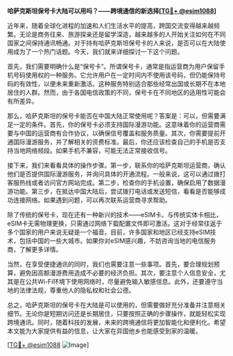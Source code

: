**哈萨克斯坦保号卡大陆可以用吗？——跨境通信的新选择[[TG💪+ @esim1088](https://t.me/s/esim1088)]**

近年来，随着全球化进程的加速和人们生活水平的提高，跨国交流变得越来越频繁。无论是商务往来、旅游探亲还是留学深造，越来越多的人开始关注如何在不同国家之间保持通讯畅通。对于持有哈萨克斯坦保号卡的人来说，是否可以在大陆使用成为了一个热门话题。今天，我们就来详细探讨一下这个问题。

首先，我们需要明确什么是“保号卡”。所谓保号卡，通常是指运营商为用户保留手机号码使用权的一种服务。它允许用户在一定时间内不使用该号码，但仍能保持号码的有效性，以便未来重新激活。这种服务特别适合那些经常出国或长期不在本地居住的人群。然而，由于各国电信政策的不同，保号卡在不同地区的适用性可能会有所差异。

那么，哈萨克斯坦的保号卡能否在中国大陆正常使用呢？答案是：可以，但需要满足一定的条件。首先，你的保号卡必须支持国际漫游功能。这意味着你的运营商需要与中国的运营商有合作协议，以确保信号覆盖和服务质量。其次，你需要提前开通国际漫游服务，并了解相关的资费标准。最后，你还应该检查自己的手机是否支持当地网络频段。如果手机不兼容，可能无法正常接收信号。

接下来，我们来看看具体的操作步骤。第一步，联系你的哈萨克斯坦运营商，确认他们是否提供国际漫游服务，并询问具体的开通流程。一般来说，这可以通过拨打客服热线或者访问官方网站完成。第二步，检查你的手机设置，确保启用了数据漫游功能。第三步，在抵达中国大陆后，尝试拨打电话或发送短信，看看是否能够成功连接网络。如果遇到问题，可以再次联系运营商寻求帮助。

除了传统的保号卡，现在还有一种新兴的技术——eSIM卡。与传统实体卡相比，eSIM卡无需物理更换，只需通过网络下载配置文件即可激活。这对于经常往返于多个国家的用户来说无疑是一个福音。目前，许多国家和地区已经支持eSIM技术，包括中国的一些大城市。如果你对eSIM感兴趣，不妨咨询当地的电信服务商，了解更多详情。

当然，在享受便捷通讯的同时，我们也需要注意一些事项。首先，要合理规划预算，避免因高额漫游费用造成不必要的经济负担。其次，要注意个人信息安全，尤其是在公共Wi-Fi环境下使用网络时，尽量避免输入敏感信息。此外，还要遵守当地的法律法规，尊重他人的隐私权和社会公德。

总之，哈萨克斯坦的保号卡在大陆是可以使用的，但需要做好充分准备并注意相关细节。无论你是短期访问还是长期居住，只要按照正确的步骤操作，就能轻松实现跨境通讯。同时，随着科技的发展，未来的跨境通信将更加智能化和便利化。希望本文能为大家提供有益的信息，让大家在异国他乡也能感受到家的温暖。

[[TG💪+ @esim1088](https://t.me/s/esim1088) ![Image](https://i.postimg.cc/4NQfJmqS/Snipaste-2025-05-13-00-14-12.png)]